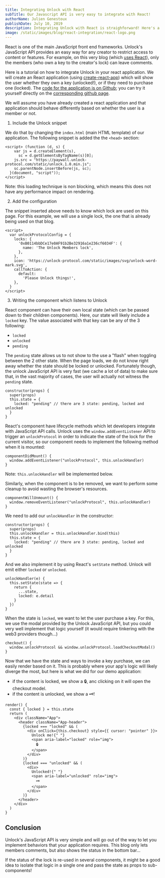 ```yaml
---
title: Integrating Unlock with React
subTitle: Our Javascript API is very easy to integrate with React!
authorName: Julien Genestoux
publishDate: July 10, 2019
description: Integrating Unlock with React is straighforward! Here's a quick tutorial on how to get there!
image: /static/images/blog/react-integration/react-logo.png
---
```


React is one of the main JavaScript front end frameworks. Unlock's JavaScript API provides an easy way for any creator to restrict access to content or features. For example, on this very blog (which [uses React](https://github.com/unlock-protocol/unlock/tree/master/unlock-protocol.com)), only the members (who own a key to the creator's lock) can leave comments.

Here is a tutorial on how to integrate Unlock in your react application. We will create an React application (using [create-react-app](https://github.com/facebook/create-react-app)) which will show the user whether they own a key (unlocked!), or if they need to purchase one (locked). The [code for the application is on Github](https://github.com/unlock-protocol/react-example); you can try it yourself directly on the [corresponding github page](https://unlock-protocol.github.io/react-example/).

We will assume you have already created a react application and that application should behave differently based on whether the user is a member or not.

1. Include the Unlock snippet

We do that by changing the `index.html` (main HTML template) of our application. The following snippet is added the the `<head>` section:

```
<script> (function (d, s) {
    var js = d.createElement(s),
      sc = d.getElementsByTagName(s)[0];
    js.src = "https://paywall.unlock-protocol.com/static/unlock.1.0.min.js";
    sc.parentNode.insertBefore(js, sc);
  }(document, "script"));
</script>
```

Note: this loading technique is non blocking, which means this does not have any performance impact on rendering.

2. Add the configuration

The snippet inserted above needs to know which lock are used on this page.  For this example, we will use a single lock, the one that is already being used on that blog.

```
<script>
  var unlockProtocolConfig = {
    locks: {
      '0xB0114bbDCe17e0AF91b2Be32916a1e236cf6034F': {
        name: 'The Unlock Members lock',
      },
    },
    icon: 'https://unlock-protocol.com/static/images/svg/unlock-word-mark.svg',
    callToAction: {
      default:
        'Please Unlock things!',
    },
  }
</script>
```

3. Writing the component which listens to Unlock

React component can have their own local state (which can be passed down to their children components). Here, our state will likely include a `locked` key. The value associated with that key can be any of the 3 following:
* `locked`
* `unlocked`
* `pending`

The `pending` state allows us to not show to the use a "flash" when toggling between the 2 other state. When the page loads, we do not know right away whether the state should be locked or unlocked. Fortunately though, the unlock JavaScript API is very fast (we cache a lot of data) to make sure that, in the vast majority of cases, the user will actually not witness the `pending` state.

```
constructor(props) {
  super(props)
  this.state = {
    locked: "pending" // there are 3 state: pending, locked and unlocked
  }
}
```

React's component have lifecycle methods which let developers integrate with JavaScript API calls. Unlock uses the `window.addEventListener` API to trigger an `unlockProtocol` in order to indicate the state of the lock for the current visitor, so our component needs to implement the following method when it is mounted:

```
componentDidMount() {
  window.addEventListener("unlockProtocol", this.unlockHandler)
}
```

Note: `this.unlockHandler` will be implemented below.

Similarly, when the component is to be removed, we want to perform some cleanup to avoid wasting the browser's resources.

```
componentWillUnmount() {
  window.removeEventListener("unlockProtocol", this.unlockHandler)
}
```

We need to add our `unlockHandler` in the constructor:

```
constructor(props) {
  super(props)
  this.unlockHandler = this.unlockHandler.bind(this)
  this.state = {
    locked: "pending" // there are 3 state: pending, locked and unlocked
  }
}
```

And we also implement it by using React's `setState` method. Unlock will emit either `locked` or `unlocked`.

```
unlockHandler(e) {
  this.setState(state => {
    return {
      ...state,
      locked: e.detail
    }
  })
}
```

When the state is `locked`, we want to let the user purchase a key. For this, we use the modal provided by the Unlock JavaScript API, but you could very well implement that logic yourself (it would require tinkering with the web3 providers though...)

```
checkout() {
  window.unlockProtocol && window.unlockProtocol.loadCheckoutModal()
}
```


Now that we have the state and ways to invoke a key purchase, we can easily render based on it. This is probably where your app's logic will likely diverge the most, but here is what we did for our demo application:
* if the content is locked, we show a 🔒, anc clicking on it will open the checkout model.
* if the content is unlocked, we show a 🗝!

```
render() {
  const { locked } = this.state
  return (
    <div className="App">
      <header className="App-header">
        {locked === "locked" && (
          <div onClick={this.checkout} style={{ cursor: "pointer" }}>
            Unlock me!{" "}
            <span aria-label="locked" role="img">
              🔒
            </span>
          </div>
        )}
        {locked === "unlocked" && (
          <div>
            Unlocked!{" "}
            <span aria-label="unlocked" role="img">
              🗝
            </span>
          </div>
        )}
      </header>
    </div>
  )
}
```

## Conclusion

Unlock's JavaScript API is very simple and will go out of the way to let you implement behaviors that your application requires. This blog only lets members comments, but also shows the status in the bottom bar...

If the status of the lock is re-used in several components, it might be a good idea to isolate that logic in a single one and pass the state as props to sub-components!

